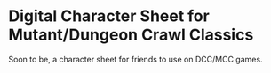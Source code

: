 # Digital Character Sheet for Mutant/Dungeon Crawl Classics
Soon to be, a character sheet for friends to use on DCC/MCC games.
